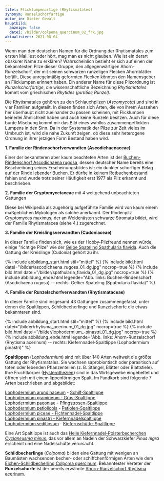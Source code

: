 ```yaml
---
titel: Flicklumpenartige (Rhytismatales)
synonym: Runzelschorfartige
autor_in: Dieter Gewalt
hauptbild:
  anzeige: false
  datei: /bilder/colpoma_quercinum_02_frk.jpg
aktualisiert: 2021-08-04
---
```

Wenn man den deutschen Namen für die Ordnung der Rhytismatales zum ersten Mal liest oder hört, mag man es nicht glauben. Wie ist ein derart obskurer Name zu erklären? Wahrscheinlich bezieht er sich auf einen der bekanntesten Pilze dieser Gruppe, den allgegenwärtigen Ahorn-Runzelschorf, der mit seinen schwarzen runzeligen Flecken Ahornblätter befällt. Diese unregelmäßig geformten Flecken könnten den Namensgeber an Flicklumpen erinnert haben. Ein anderer Name für diese Pilzordnung ist *Runzelschorfartige*, die wissenschaftliche Bezeichnung *Rhytismatales* kommt vom griechischen *Rhytides (ρυτίδες Runzel)*.

Die Rhytismatales gehören zu den [Schlauchpilzen (*Ascomycota*)](Ascomyzeten "Glossar") und sind in vier Familien aufgeteilt. In diesen finden sich Arten, die von ihrem Aussehen her überhaupt nicht zueinander zu passen scheinen, mit Flicklumpen keinerlei Ähnlichkeit haben und auch keine Runzeln besitzen. Auch für diese bunte Mischung kommt mir das Bild eines wahllos zusammengeflickten Lumpens in den Sinn. Da in der Systematik der Pilze zur Zeit vieles im Umbruch ist, wird die nahe Zukunft zeigen, ob diese sehr heterogene Ordnung in ihrer jetzigen Form Bestand haben wird.

**1. Familie der Rindenschorfverwandten (Ascodichaenaceae)**

Einer der bekannteren aber kaum beachteten Arten ist der [Buchen-Rindenschorf Ascodichaena rugosa](/pilze/ascodichaena-rugosa-buchen-rindenschorf), dessen deutscher Name bereits eine Beschreibung seines Erscheinungsbildes ist: ein dunkler schorfiger Belag auf der Rinde lebender Buchen. Er dürfte in keinem Rotbuchenbestand fehlen und wurde trotz seiner Häufigkeit erst 1977 als Pilz erkannt und beschrieben.

**2. Familie der Cryptomycetaceae** mit 4 weitgehend unbeachteten Gattungen 

Diese bei Wikipedia als zugehörig aufgeführte Familie wird von kaum einem maßgeblichen Mykologen als solche anerkannt. Der Rindenpilz Cryptomyces maximus, der an Weidenästen schwarze Stromata bildet, wird der Familie Rhytismatacea (siehe 4.) zugerechnet. 

**3. Familie der Kreislingsverwandten (Cudoniaceae)**

In dieser Familie finden sich, wie es der Hobby-Pilzfreund nennen würde, einige "richtige Pilze" wie der [Gelbe Spateling Spathularia flavida](/pilze/spathularia-flavida-gelber-spateling). Auch die Gattung der Kreislinge (Cudonia) gehört zu ihr.

{% include abbildung_start.html stil="mittel" %}
{% include bild.html datei="/bilder/ascodichaena_rugosa_01_dg.jpg" nocrop=true %}
{% include bild.html datei="/bilder/spathularia_flavida_01_dg.jpg" nocrop=true %}
{% include abbildung_ende.html legende="Abb. links: Buchen-Rindenschorf (Asodichaena rugosa) -- rechts: Gelber Spateling (Spathularia flavida)" %}

**4. Familie der Runzelschorfverwandten (Rhytismataceae)**

In dieser Familie sind insgesamt 43 Gattungen zusammengefasst, unter denen die Spaltlippen, Schildbecherlinge und Runzelschorfe die etwas bekannteren sind.

{% include abbildung_start.html stil="mittel" %}
{% include bild.html datei="/bilder/rhytisma_acerinum_01_dg.jpg" nocrop=true %}
{% include bild.html datei="/bilder/lophodermium_-pinastri_01_dg.jpg" nocrop=true %}
{% include abbildung_ende.html legende="Abb. links: Ahorn-Runzelschorf (Rhytisma acerinum) -- rechts: Kiefernnadel-Spaltlippe (Lophodermium pinastri)" %}

**Spaltlippen** (*Lophodermium*) sind mit über 140 Arten weltweit die größte Gattung der Rhytismatales. Sie wachsen saprobiontisch oder parasitisch auf toten oder lebenden Pflanzenteilen (z. B. Stängel, Blätter oder Blattstiele). Ihre Fruchtkörper ([Hysterothezien](Hysterothezien "Glossar")) sind in das Wirtsgewebe eingebettet und öffnen sich mit einem lippenförmigen Spalt. Im Fundkorb sind folgende 7 Arten beschrieben und abgebildet:

[Lophodermium arundinaceum](/pilze/lophodermium-arundinaceum-schilf-spaltlippe) - [Schilf-Spaltlippe ](/pilze/lophodermium-arundinaceum-schilf-spaltlippe)\
[Lophodermium gramineum - Gras-Spaltlippe](/pilze/lophodermium-gramineum-gras-spaltlippe)\
[Lophodermium paeoniae](/pilze/lophodermium-paeoniae-pfingstrosen-spaltlippe) - [Pfingstrosen-Spaltlippe ](/pilze/lophodermium-paeoniae-pfingstrosen-spaltlippe)\
[Lophodermium petiolicola](/pilze/lophodermium-petiolicola-petiolen-spaltlippe) - [Petiolen-Spaltlippe ](/pilze/lophodermium-petiolicola-petiolen-spaltlippe)\
[Lophodermium piceae - Fichtennadel-Spaltlippe](/pilze/lophodermium-piceae-fichtennadel-spaltlippe-fichtennadelröte)\
[Lophodermium pinastri - ](/pilze/lophodermium-pinastri-kiefernnadel-spaltlippe)[Kiefernnadelspaltlippe](/pilze/lophodermium-pinastri-kiefernnadel-spaltlippe)\
[Lophodermium seditiosum](/pilze/lophodermium-seditiosum-kiefernschütte-spaltlippe) - [Kiefernschütte-Spaltlippe ](/pilze/lophodermium-seditiosum-kiefernschütte-spaltlippe)

Eine Art Spaltlippe ist auch das [Helle Kiefernnadel-Polsterbecherchen *Cyclaneusma minus*](/pilze/cyclaneusma-minus-helles-kiefernnadel-polsterbecherchen), das vor allem an Nadeln der Schwarzkiefer *Pinus nigra* erscheint und eine Nadelschütte verursacht.

**Schildbecherlinge** (*Colpoma*) bilden eine Gattung mit wenigen an Baumästen wachsenden becher- oder schiffchenförmigen Arten wie dem [Eichen-Schildbecherling Colpoma quercinum](/pilze/colpoma-quercinum-eichen-schildbecherling). Bekanntester Verteter der **Runzelschorfe** ist der bereits erwähnte [Ahorn-Runzelschorf Rhytisma acerinum](/pilze/rhytisma-acerinum-ahorn-runzelschorf).